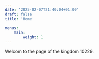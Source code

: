 ```yaml
---
date: '2025-02-07T21:40:04+01:00'
draft: false
title: 'Home'

menus:
    main:
        weight: 1
---
```


Welcom to the page of the kingdom 10229.